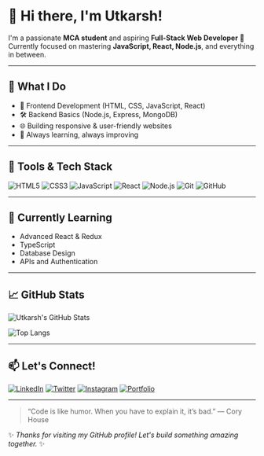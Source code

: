 # 👋 Hi there, I'm Utkarsh!

I'm a passionate **MCA student** and aspiring **Full-Stack Web Developer** 🚀  
Currently focused on mastering **JavaScript, React, Node.js**, and everything in between.

---

## 💼 What I Do

- 🎨 Frontend Development (HTML, CSS, JavaScript, React)
- 🛠️ Backend Basics (Node.js, Express, MongoDB)
- 🌐 Building responsive & user-friendly websites
- 🧠 Always learning, always improving

---

## 🧰 Tools & Tech Stack

![HTML5](https://img.shields.io/badge/-HTML5-E34F26?style=flat&logo=html5&logoColor=fff)
![CSS3](https://img.shields.io/badge/-CSS3-1572B6?style=flat&logo=css3)
![JavaScript](https://img.shields.io/badge/-JavaScript-F7DF1E?style=flat&logo=javascript&logoColor=000)
![React](https://img.shields.io/badge/-React-61DAFB?style=flat&logo=react&logoColor=000)
![Node.js](https://img.shields.io/badge/-Node.js-339933?style=flat&logo=node.js&logoColor=fff)
![Git](https://img.shields.io/badge/-Git-F05032?style=flat&logo=git&logoColor=fff)
![GitHub](https://img.shields.io/badge/-GitHub-181717?style=flat&logo=github)

---

## 🌱 Currently Learning

- Advanced React & Redux
- TypeScript
- Database Design
- APIs and Authentication

---

## 📈 GitHub Stats

![Utkarsh's GitHub Stats](https://github-readme-stats.vercel.app/api?username=your-github-username&show_icons=true&theme=tokyonight)

![Top Langs](https://github-readme-stats.vercel.app/api/top-langs/?username=your-github-username&layout=compact&theme=tokyonight)

---

## 📫 Let's Connect!

[![LinkedIn](https://img.shields.io/badge/-LinkedIn-0A66C2?style=flat&logo=linkedin&logoColor=white)](https://linkedin.com/in/yourprofile)
[![Twitter](https://img.shields.io/badge/-Twitter-1DA1F2?style=flat&logo=twitter&logoColor=white)](https://twitter.com/yourhandle)
[![Instagram](https://img.shields.io/badge/-Instagram-E4405F?style=flat&logo=instagram&logoColor=white)](https://instagram.com/yourhandle)
[![Portfolio](https://img.shields.io/badge/-Portfolio-121212?style=flat&logo=vercel&logoColor=white)](https://yourportfolio.com)

---

> “Code is like humor. When you have to explain it, it’s bad.” — Cory House

✨ *Thanks for visiting my GitHub profile! Let's build something amazing together.* ✨
